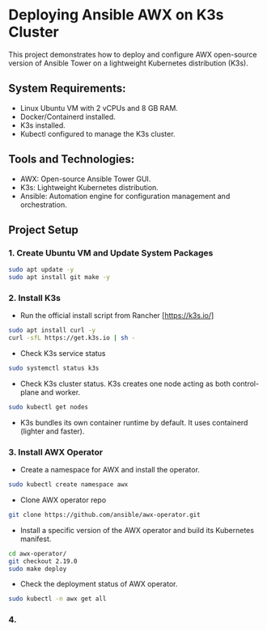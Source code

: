 # Deploying Ansible AWX on K3s Cluster
This project demonstrates how to deploy and configure AWX open-source version of Ansible Tower on a lightweight Kubernetes distribution (K3s).

## System Requirements:
  - Linux Ubuntu VM with 2 vCPUs and 8 GB RAM.  
  - Docker/Containerd installed.
  - K3s installed.
  - Kubectl configured to manage the K3s cluster.  

## Tools and Technologies:
- AWX: Open-source Ansible Tower GUI.  
- K3s: Lightweight Kubernetes distribution.
- Ansible: Automation engine for configuration management and orchestration.

## Project Setup
### 1. Create Ubuntu VM and Update System Packages
```bash
sudo apt update -y
sudo apt install git make -y

```

### 2. Install K3s
- Run the official install script from Rancher [https://k3s.io/]
```bash
sudo apt install curl -y
curl -sfL https://get.k3s.io | sh -
```

- Check K3s service status
```bash
sudo systemctl status k3s
```

- Check K3s cluster status. K3s creates one node acting as both control-plane and worker.
```bash
sudo kubectl get nodes
```
- K3s bundles its own container runtime by default. It uses containerd (lighter and faster).

### 3. Install AWX Operator
- Create a namespace for AWX and install the operator.
```bash
sudo kubectl create namespace awx
```

- Clone AWX operator repo
```bash
git clone https://github.com/ansible/awx-operator.git
```

- Install a specific version of the AWX operator and build its Kubernetes manifest. 
```bash
cd awx-operator/
git checkout 2.19.0
sudo make deploy
```

- Check the deployment status of AWX operator.
```bash
sudo kubectl -n awx get all
```


### 4.

